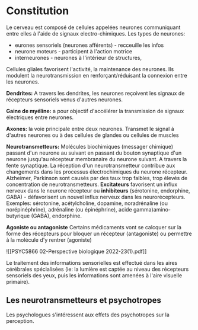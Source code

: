 # Constitution
Le cerveau est composé de cellules appelées neurones communiquant entre elles à l'aide de signaux electro-chimiques.
Les types de neurones:
- eurones sensoriels (neurones afférents) - recceuille les infos 
- neurone moteurs - participent à l'action motrice
- interneurones - neurones à l'intérieur de structures,

Cellules gliales favorisent l'activité, la maintenance des neurones. Ils modulent la neurotransmission en renforçant/réduisant la connexion entre les neurones.

**Dendrites:** 
A travers les dendrites, les neurones reçoivent les signaux de récepteurs sensoriels venus d'autres neurones.

**Gaine de myéline:** 
	a pour objectif d'accélérer la transmission de signaux électriques entre neurones.

**Axones:** 
	la voie principale entre deux neurones. Transmet le signal à d'autres neurones ou à des cellules de glandes ou cellules de muscles

**Neurotransmetteurs:**
	Molécules biochimiques (messager chimique) passant d'un neurone au suivant en passant du bouton synaptique d'un neurone jusqu'au récepteur membranaire du neurone suivant. A travers la fente synaptique.
	La réception d'un neurotransmetteur contribue aux changements dans les processus électrochimiques du neurone récepteur. 
	Alzheimer, Parkinson sont causés par des taux trop faibles, trop élevés de concentration de neurotransmetteurs.
	$\text{}$
	**Excitateurs** favorisent un influx nerveux dans le neurone récepteur
	ou 
	**inhibiteurs** (sérotonine, endorphine, GABA) - défavorisent un nouvel influx nerveux dans les neurorécepteurs.
	Exemples: sérotonine, acétylcholine, dopamine, noradrénaline (ou norépinéphrine), adrénaline (ou épinéphrine), acide gamma)amino-butyrique (GABA), endorphine.

**Agoniste ou antagoniste**
	Certains médicaments vont se calcquer sur la forme des récepteurs pour bloquer un récepteur (antagoniste) ou permettre à la molécule d'y rentrer (agoniste)





![[PSYC5866 02-Perspective biologique 2022-23(1).pdf]]


Le traitement des informations sensorielles est effectué dans les aires cérébrales spécialisées (ie: la lumière est captée au niveau des récepteurs sensoriels des yeux, puis les informations sont amenées à l'aire visuelle primaire).

## Les neurotransmetteurs et psychotropes
Les psychologues s'intéressent aux effets des psychotropes sur la perception.

